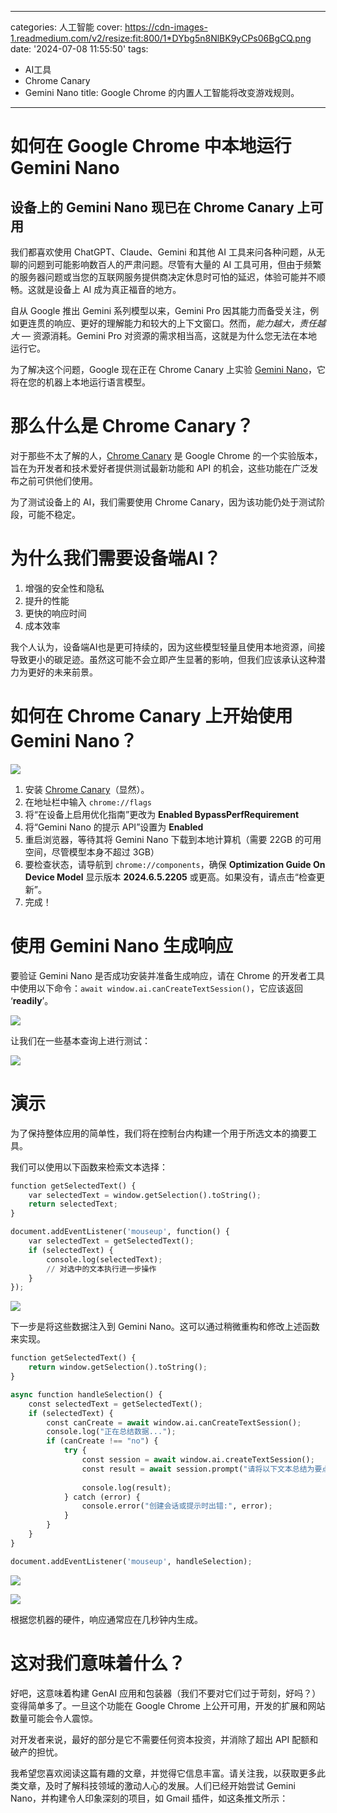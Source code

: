 
---
categories: 人工智能
cover: https://cdn-images-1.readmedium.com/v2/resize:fit:800/1*DYbg5n8NlBK9yCPs06BgCQ.png
date: '2024-07-08 11:55:50'
tags:
  - AI工具
  - Chrome Canary
  - Gemini Nano
title: Google Chrome 的内置人工智能将改变游戏规则。

---


# 如何在 Google Chrome 中本地运行 Gemini Nano

## 设备上的 Gemini Nano 现已在 Chrome Canary 上可用

我们都喜欢使用 ChatGPT、Claude、Gemini 和其他 AI 工具来问各种问题，从无聊的问题到可能影响数百人的严肃问题。尽管有大量的 AI 工具可用，但由于频繁的服务器问题或当您的互联网服务提供商决定休息时可怕的延迟，体验可能并不顺畅。这就是设备上 AI 成为真正福音的地方。

自从 Google 推出 Gemini 系列模型以来，Gemini Pro 因其能力而备受关注，例如更连贯的响应、更好的理解能力和较大的上下文窗口。然而，*能力越大，责任越大* — 资源消耗。Gemini Pro 对资源的需求相当高，这就是为什么您无法在本地运行它。

为了解决这个问题，Google 现在正在 Chrome Canary 上实验 [Gemini Nano](https://deepmind.google/technologies/gemini/nano/)，它将在您的机器上本地运行语言模型。

# 那么什么是 Chrome Canary？

对于那些不太了解的人，[Chrome Canary](https://www.google.com/intl/en_in/chrome/canary/) 是 Google Chrome 的一个实验版本，旨在为开发者和技术爱好者提供测试最新功能和 API 的机会，这些功能在广泛发布之前可供他们使用。

为了测试设备上的 AI，我们需要使用 Chrome Canary，因为该功能仍处于测试阶段，可能不稳定。

# 为什么我们需要设备端AI？

1. 增强的安全性和隐私
2. 提升的性能
3. 更快的响应时间
4. 成本效率

我个人认为，设备端AI也是更可持续的，因为这些模型轻量且使用本地资源，间接导致更小的碳足迹。虽然这可能不会立即产生显著的影响，但我们应该承认这种潜力为更好的未来前景。

# 如何在 Chrome Canary 上开始使用 Gemini Nano？

![](https://cdn-images-1.readmedium.com/v2/resize:fit:800/1*psgkS-sXBwwAqUwtHOHOgw.png)

1. 安装 [Chrome Canary](https://www.google.com/intl/en_in/chrome/canary/)（显然）。
2. 在地址栏中输入 `chrome://flags`
3. 将“在设备上启用优化指南”更改为 **Enabled BypassPerfRequirement**
4. 将“Gemini Nano 的提示 API”设置为 **Enabled**
5. 重启浏览器，等待其将 Gemini Nano 下载到本地计算机（需要 22GB 的可用空间，尽管模型本身不超过 3GB）
6. 要检查状态，请导航到 `chrome://components`，确保 **Optimization Guide On Device Model** 显示版本 **2024.6.5.2205** 或更高。如果没有，请点击“检查更新”。
7. 完成！

# 使用 Gemini Nano 生成响应

要验证 Gemini Nano 是否成功安装并准备生成响应，请在 Chrome 的开发者工具中使用以下命令：`await window.ai.canCreateTextSession()`，它应该返回 ‘**readily**’。

![](https://cdn-images-1.readmedium.com/v2/resize:fit:800/1*GX0DxRNQD7i35-xL9uQkww.png)

让我们在一些基本查询上进行测试：

![](https://cdn-images-1.readmedium.com/v2/resize:fit:800/1*sM-wmJxUOvWazzIzpcSHew.png)

# 演示

为了保持整体应用的简单性，我们将在控制台内构建一个用于所选文本的摘要工具。

我们可以使用以下函数来检索文本选择：

```python
function getSelectedText() {
    var selectedText = window.getSelection().toString();
    return selectedText;
}

document.addEventListener('mouseup', function() {
    var selectedText = getSelectedText();
    if (selectedText) {
        console.log(selectedText);
        // 对选中的文本执行进一步操作
    }
});
```
![](https://cdn-images-1.readmedium.com/v2/resize:fit:800/1*DG8mLqq80oshtU6xEyiKhg.png)

下一步是将这些数据注入到 Gemini Nano。这可以通过稍微重构和修改上述函数来实现。

```python
function getSelectedText() {
    return window.getSelection().toString();
}

async function handleSelection() {
    const selectedText = getSelectedText();
    if (selectedText) {
        const canCreate = await window.ai.canCreateTextSession();
        console.log("正在总结数据...");
        if (canCreate !== "no") {
            try {
                const session = await window.ai.createTextSession();
                const result = await session.prompt("请将以下文本总结为要点: " + selectedText);
                
                console.log(result);
            } catch (error) {
                console.error("创建会话或提示时出错:", error);
            }
        }
    }
}

document.addEventListener('mouseup', handleSelection);
```
![](https://cdn-images-1.readmedium.com/v2/resize:fit:800/1*YznmVUeWXpOaGzZILdOluA.png)

![](https://cdn-images-1.readmedium.com/v2/resize:fit:800/1*NVJSFfqXtqWKzq2LBFN_6w.png)

根据您机器的硬件，响应通常应在几秒钟内生成。

# 这对我们意味着什么？

好吧，这意味着构建 GenAI 应用和包装器（我们不要对它们过于苛刻，好吗？）变得简单多了。一旦这个功能在 Google Chrome 上公开可用，开发的扩展和网站数量可能会令人震惊。

对开发者来说，最好的部分是它不需要任何资本投资，并消除了超出 API 配额和破产的担忧。

我希望您喜欢阅读这篇有趣的文章，并觉得它信息丰富。请关注我，以获取更多此类文章，及时了解科技领域的激动人心的发展。人们已经开始尝试 Gemini Nano，并构建令人印象深刻的项目，如 Gmail 插件，如这条推文所示：
